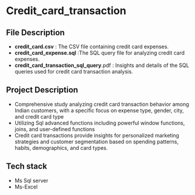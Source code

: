 # Credit_card_transaction
## File Description
* **credit_card.csv** : The CSV file containing credit card expenses.
* **credit_card_expense.sql** :The SQL query file for analyzing credit card expenses.
* **credit_card_transaction_sql_query**.pdf : Insights and details of the SQL queries used for credit card transaction analysis.

## Project Description
* Comprehensive study analyzing credit card transaction behavior among Indian customers,
   with a specific focus on expense type, gender, city, and credit card type
* Utilizing Sql advanced functions including powerful window functions, joins, and user-defined functions
* Credit card transactions provide insights for personalized marketing strategies and customer
  segmentation based on spending patterns, habits, demographics, and card types.

## Tech stack
* Ms Sql server
* Ms-Excel
 
 
